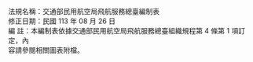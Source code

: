 法規名稱：交通部民用航空局飛航服務總臺編制表  
修正日期：民國 113 年 08 月 26 日  
編 註：本編制表依據交通部民用航空局飛航服務總臺組織規程第 4 條第 1 項訂定，內  
容請參閱相關圖表附檔。  


